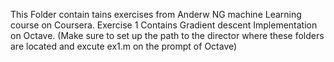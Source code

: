This Folder contain tains exercises from Anderw NG machine Learning course on Coursera.
Exercise 1 Contains Gradient descent Implementation on Octave.
(Make sure to set up the path to the director where these folders are located and excute ex1.m on the prompt of Octave)
